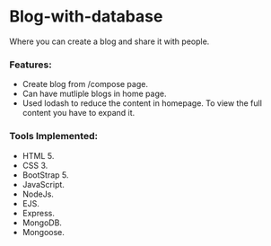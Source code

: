 # Blog-with-database

Where you can create a blog and share it with people.

### Features:
* Create blog from /compose page.
* Can have mutliple blogs in home page.
* Used lodash to reduce the content in homepage. To view the full content you have to expand it.

### Tools Implemented:

* HTML 5.
* CSS 3.
* BootStrap 5.
* JavaScript.
* NodeJs.
* EJS.
* Express.
* MongoDB.
* Mongoose.
